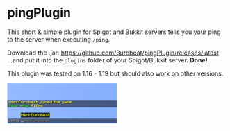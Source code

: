 # pingPlugin
This short & simple plugin for Spigot and Bukkit servers tells you your ping to the server when executing `/ping`.

Download the .jar: https://github.com/3urobeat/pingPlugin/releases/latest  
...and put it into the `plugins` folder of your Spigot/Bukkit server. **Done!**  

This plugin was tested on 1.16 - 1.19 but should also work on other versions.

<div>
  <img width=50% height:auto src="https://raw.githubusercontent.com/3urobeat/pingPlugin/master/.github/img/demo.png">
</div>
